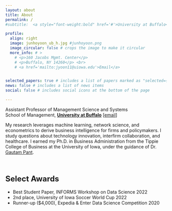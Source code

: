 ```yaml
---
layout: about
title: About
permalink: /
#subtitle:  <a style="font-weight:bold" href='#'>University at Buffalo</a>. School of Management. <a href='mailto:jyoon11@uiowa.edu'>email</a>

profile:
  align: right
  image: junhoyoon_ub_h.jpg #junhoyoon.png
  image_circular: false # crops the image to make it circular
  more_info: # >
    # <p>160 Jacobs Mgmt. Center</p>
    # <p>Buffalo, NY 14260</p> <br>
    # <a href='mailto:jyoon11@uiowa.edu'>Email</a>


selected_papers: true # includes a list of papers marked as "selected={true}"
news: false # includes a list of news items
social: false # includes social icons at the bottom of the page

---
```


 Assistant Professor of Management Science and Systems <br> School of Management, <a style="font-weight:bold" href='https://management.buffalo.edu/faculty/academic-departments/management-science-systems/faculty/junho-yoon.html'>University at Buffalo</a>  [<a href='mailto:jyoon11@buffalo.edu'>email</a>] 



My research leverages machine learning, network science, and econometrics to derive business intelligence for firms and policymakers. I study questions about technology innovation, interfirm collaboration, and healthcare. I earned my Ph.D. in Business Administration from the Tippie College of Business at the University of Iowa, under the guidance of Dr. [Gautam Pant](https://sites.google.com/view/gautam-pant).



<br>

## <span style="font-size: 24px;"> Select Awards </span>

- Best Student Paper, INFORMS Workshop on Data Science 2022
- 2nd place, University of Iowa Soccer World Cup 2022
- Runner-up ($4,000),  Expedia & Enter Data Science Competition 2020




<!--[CV](/assets/pdf/junhoyoon_cv.pdf)-->


<!--Write your biography here. Tell the world about yourself. Link to your favorite [subreddit](http://reddit.com). You can put a picture in, too. The code is already in, just name your picture `prof_pic.jpg` and put it in the `img/` folder.

Put your address / P.O. box / other info right below your picture. You can also disable any of these elements by editing `profile` property of the YAML header of your `_pages/about.md`. Edit `_bibliography/papers.bib` and Jekyll will render your [publications page](/al-folio/publications/) automatically.

Link to your social media connections, too. This theme is set up to use [Font Awesome icons](https://fontawesome.com/) and [Academicons](https://jpswalsh.github.io/academicons/), like the ones below. Add your Facebook, Twitter, LinkedIn, Google Scholar, or just disable all of them.-->
